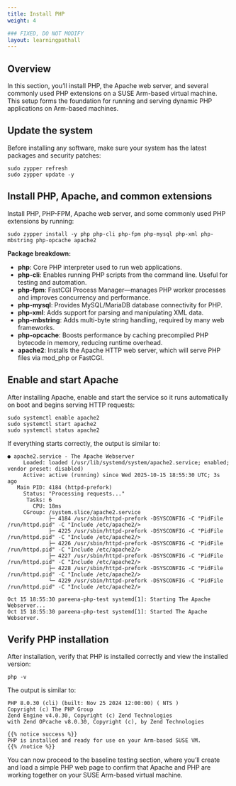 ```yaml
---
title: Install PHP
weight: 4

### FIXED, DO NOT MODIFY
layout: learningpathall
---
```


## Overview
In this section, you’ll install PHP, the Apache web server, and several commonly used PHP extensions on a SUSE Arm-based virtual machine. This setup forms the foundation for running and serving dynamic PHP applications on Arm-based machines.

## Update the system
Before installing any software, make sure your system has the latest packages and security patches:

```console
sudo zypper refresh
sudo zypper update -y
```

## Install PHP, Apache, and common extensions
Install PHP, PHP-FPM, Apache web server, and some commonly used PHP extensions by running:

```console
sudo zypper install -y php php-cli php-fpm php-mysql php-xml php-mbstring php-opcache apache2
```
**Package breakdown:**
- **php**: Core PHP interpreter used to run web applications.
- **php-cli**: Enables running PHP scripts from the command line. Useful for testing and automation.
- **php-fpm**: FastCGI Process Manager—manages PHP worker processes and improves concurrency and performance.
- **php-mysql**: Provides MySQL/MariaDB database connectivity for PHP.
- **php-xml**: Adds support for parsing and manipulating XML data.
- **php-mbstring**: Adds multi-byte string handling, required by many web frameworks.
- **php-opcache**: Boosts performance by caching precompiled PHP bytecode in memory, reducing runtime overhead.
- **apache2**: Installs the Apache HTTP web server, which will serve PHP files via mod_php or FastCGI.


## Enable and start Apache
After installing Apache, enable and start the service so it runs automatically on boot and begins serving HTTP requests:
```console
sudo systemctl enable apache2
sudo systemctl start apache2
sudo systemctl status apache2
```
If everything starts correctly, the output is similar to:

```output
● apache2.service - The Apache Webserver
     Loaded: loaded (/usr/lib/systemd/system/apache2.service; enabled; vendor preset: disabled)
     Active: active (running) since Wed 2025-10-15 18:55:30 UTC; 3s ago
   Main PID: 4184 (httpd-prefork)
     Status: "Processing requests..."
      Tasks: 6
        CPU: 18ms
     CGroup: /system.slice/apache2.service
             ├─ 4184 /usr/sbin/httpd-prefork -DSYSCONFIG -C "PidFile /run/httpd.pid" -C "Include /etc/apache2/>
             ├─ 4225 /usr/sbin/httpd-prefork -DSYSCONFIG -C "PidFile /run/httpd.pid" -C "Include /etc/apache2/>
             ├─ 4226 /usr/sbin/httpd-prefork -DSYSCONFIG -C "PidFile /run/httpd.pid" -C "Include /etc/apache2/>
             ├─ 4227 /usr/sbin/httpd-prefork -DSYSCONFIG -C "PidFile /run/httpd.pid" -C "Include /etc/apache2/>
             ├─ 4228 /usr/sbin/httpd-prefork -DSYSCONFIG -C "PidFile /run/httpd.pid" -C "Include /etc/apache2/>
             └─ 4229 /usr/sbin/httpd-prefork -DSYSCONFIG -C "PidFile /run/httpd.pid" -C "Include /etc/apache2/>

Oct 15 18:55:30 pareena-php-test systemd[1]: Starting The Apache Webserver...
Oct 15 18:55:30 pareena-php-test systemd[1]: Started The Apache Webserver.
```

## Verify PHP installation
After installation, verify that PHP is installed correctly and view the installed version:

```console
php -v
```
The output is similar to:
```output
PHP 8.0.30 (cli) (built: Nov 25 2024 12:00:00) ( NTS )
Copyright (c) The PHP Group
Zend Engine v4.0.30, Copyright (c) Zend Technologies
with Zend OPcache v8.0.30, Copyright (c), by Zend Technologies

{{% notice success %}}
PHP is installed and ready for use on your Arm-based SUSE VM.
{{% /notice %}}
```
You can now proceed to the baseline testing section, where you’ll create and load a simple PHP web page to confirm that Apache and PHP are working together on your SUSE Arm-based virtual machine.
